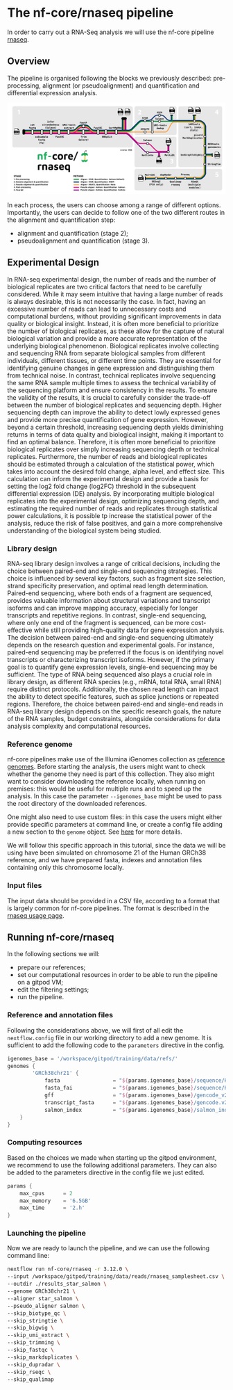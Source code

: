 # The nf-core/rnaseq pipeline

In order to carry out a RNA-Seq analysis we will use the nf-core pipeline [rnaseq](https://nf-co.re/rnaseq/3.14.0).

## Overview

The pipeline is organised following the blocks we previously described: pre-processing, alignment (or pseudoalignment) and quantification and differential expression analysis.

![rnaseq overview](./img/nf-core-rnaseq_metro_map_grey.png)

In each process, the users can choose among a range of different options. Importantly, the users can decide to follow one of the two different routes in the alignment and quantification step:
- alignment and quantification (stage 2);
- pseudoalignment and quantification (stage 3). 

## Experimental Design

In RNA-seq experimental design, the number of reads and the number of biological replicates are two critical factors that need to be carefully considered. While it may seem intuitive that having a large number of reads is always desirable, this is not necessarily the case. In fact, having an excessive number of reads can lead to unnecessary costs and computational burdens, without providing significant improvements in data quality or biological insight. Instead, it is often more beneficial to prioritize the number of biological replicates, as these allow for the capture of natural biological variation and provide a more accurate representation of the underlying biological phenomenon. Biological replicates involve collecting and sequencing RNA from separate biological samples from different individuals, different tissues, or different time points. They are essential for identifying genuine changes in gene expression and distinguishing them from technical noise. In contrast, technical replicates involve sequencing the same RNA sample multiple times to assess the technical variability of the sequencing platform and ensure consistency in the results.
To ensure the validity of the results, it is crucial to carefully consider the trade-off between the number of biological replicates and sequencing depth. Higher sequencing depth can improve the ability to detect lowly expressed genes and provide more precise quantification of gene expression. However, beyond a certain threshold, increasing sequencing depth yields diminishing returns in terms of data quality and biological insight, making it important to find an optimal balance. Therefore, it is often more beneficial to prioritize biological replicates over simply increasing sequencing depth or technical replicates.
Furthermore, the number of reads and biological replicates should be estimated through a calculation of the statistical power, which takes into account the desired fold change, alpha level, and effect size. This calculation can inform the experimental design and provide a basis for setting the log2 fold change (log2FC) threshold in the subsequent differential expression (DE) analysis. By incorporating multiple biological replicates into the experimental design, optimizing sequencing depth, and estimating the required number of reads and replicates through statistical power calculations, it is possible tp increase the statistical power of the analysis, reduce the risk of false positives, and gain a more comprehensive understanding of the biological system being studied.

### Library design

RNA-seq library design involves a range of critical decisions, including the choice between paired-end and single-end sequencing strategies. This choice is influenced by several key factors, such as fragment size selection, strand specificity preservation, and optimal read length determination. Paired-end sequencing, where both ends of a fragment are sequenced, provides valuable information about structural variations and transcript isoforms and can improve mapping accuracy, especially for longer transcripts and repetitive regions. In contrast, single-end sequencing, where only one end of the fragment is sequenced, can be more cost-effective while still providing high-quality data for gene expression analysis. The decision between paired-end and single-end sequencing ultimately depends on the research question and experimental goals. For instance, paired-end sequencing may be preferred if the focus is on identifying novel transcripts or characterizing transcript isoforms. However, if the primary goal is to quantify gene expression levels, single-end sequencing may be sufficient. The type of RNA being sequenced also plays a crucial role in library design, as different RNA species (e.g., mRNA, total RNA, small RNA) require distinct protocols. Additionally, the chosen read length can impact the ability to detect specific features, such as splice junctions or repeated regions. Therefore, the choice between paired-end and single-end reads in RNA-seq library design depends on the specific research goals, the nature of the RNA samples, budget constraints, alongside considerations for data analysis complexity and computational resources.

### Reference genome

nf-core pipelines make use of the Illumina iGenomes collection as [reference genomes](https://nf-co.re/docs/usage/reference_genomes).
Before starting the analysis, the users might want to check whether the genome they need is part of this collection.
They also might want to consider downloading the reference locally, when running on premises: this would be useful for multiple runs and to speed up the analysis. In this case the parameter `--igenomes_base` might be used to pass the root directory of the downloaded references. 

One might also need to use custom files: in this case the users might either provide specific parameters at command line, or create a config file adding a new section to the `genome` object. See [here](https://nf-co.re/docs/usage/reference_genomes#custom-genomes) for more details.

We will follow this specific approach in this tutorial, since the data we will be using have been simulated on chromosome 21 of the Human GRCh38 reference, and we have prepared fasta, indexes and annotation files containing only this chromosome locally.

### Input files

The input data should be provided in a CSV file, according to a format that is largely common for nf-core pipelines.
The format is described in the [rnaseq usage page](https://nf-co.re/rnaseq/3.14.0/docs/usage).

## Running nf-core/rnaseq

In the following sections we will:
- prepare our references;
- set our computational resources in order to be able to run the pipeline on a gitpod VM;
- edit the filtering settings;
- run the pipeline.

### Reference and annotation files

Following the considerations above, we will first of all edit the `nextflow.config` file in our working directory to add a new genome.
It is sufficient to add the following code to the `parameters` directive in the config.

```groovy
igenomes_base = '/workspace/gitpod/training/data/refs/'
genomes {
        'GRCh38chr21' {
            fasta                 = "${params.igenomes_base}/sequence/Homo_sapiens_assembly38_chr21.fasta"
            fasta_fai             = "${params.igenomes_base}/sequence/Homo_sapiens_assembly38_chr21.fasta.fai"
            gff                   = "${params.igenomes_base}/gencode_v29_chr21_parsed.gff"
            transcript_fasta      = "${params.igenomes_base}/gencode.v29.transcripts_chr21.fa"
            salmon_index          = "${params.igenomes_base}/salmon_index_chr21.tar.gz"
	}
}
```

### Computing resources

Based on the choices we made when starting up the gitpod environment, we recommend to use the following additional parameters.
They can also be added to the parameters directive in the config file we just edited.

```groovy
params {
    max_cpus      = 2
    max_memory    = '6.5GB'
    max_time      = '2.h'
}
```

### Launching the pipeline

Now we are ready to launch the pipeline, and we can use the following command line:

```bash
nextflow run nf-core/rnaseq -r 3.12.0 \
--input /workspace/gitpod/training/data/reads/rnaseq_samplesheet.csv \
--outdir ./results_star_salmon \
--genome GRCh38chr21 \
--aligner star_salmon \
--pseudo_aligner salmon \
--skip_biotype_qc \
--skip_stringtie \
--skip_bigwig \
--skip_umi_extract \
--skip_trimming \
--skip_fastqc \
--skip_markduplicates \
--skip_dupradar \
--skip_rseqc \
--skip_qualimap
```
